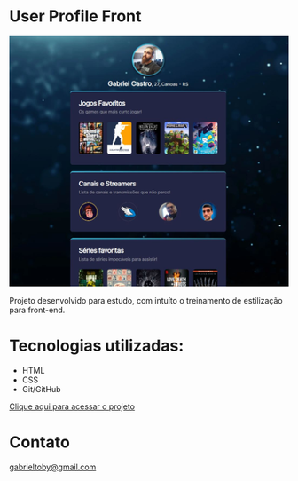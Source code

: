 # User Profile Front

![preview](./.github/preview.JPG)

Projeto desenvolvido para estudo, com intuíto o treinamento de estilização para front-end.

# Tecnologias utilizadas:
- HTML
- CSS
- Git/GitHub

[Clique aqui para acessar o projeto](https://axlbr.github.io/user-profile-front)

# Contato
gabrieltoby@gmail.com
